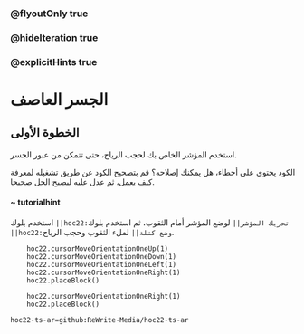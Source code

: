 ### @flyoutOnly true
### @hideIteration true
### @explicitHints true


# الجسر العاصف

## الخطوة الأولى
استخدم المؤشر الخاص بك لحجب الرياح، حتى تتمكن من عبور الجسر.

الكود يحتوي على أخطاء، هل يمكنك إصلاحه؟ قم بتصحيح الكود عن طريق تشغيله لمعرفة كيف يعمل، ثم عدل عليه ليصبح الحل صحيحا.

#### ~ tutorialhint 
استخدم بلوك ``||hoc22:تحريك المؤشر||`` لوضع المؤشر أمام الثقوب، ثم استخدم بلوك ``||hoc22:وضع كتلة||``  لملء الثقوب وحجب الرياح.


```ghost
    hoc22.cursorMoveOrientationOneUp(1)
    hoc22.cursorMoveOrientationOneDown(1)
    hoc22.cursorMoveOrientationOneLeft(1)
    hoc22.cursorMoveOrientationOneRight(1)
    hoc22.placeBlock()
```
```template
    hoc22.cursorMoveOrientationOneRight(1)   
    hoc22.placeBlock()
```
```package
hoc22-ts-ar=github:ReWrite-Media/hoc22-ts-ar
```